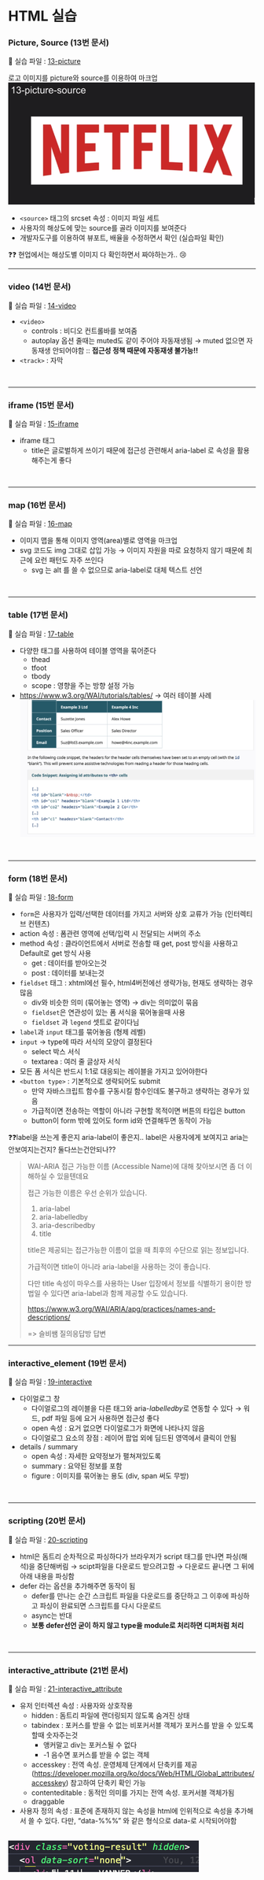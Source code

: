 # HTML 실습

### Picture, Source (13번 문서)
:link: 실습 파일 : [13-picture](https://github.com/songyi225/html-css/blob/student/13-picture-source.html)

로고 이미지를 picture와 source를 이용하여 마크업
<br/> ![picture1](./html_images/13-picture01.png)
- `<source>` 태그의 srcset 속성 : 이미지 파일 세트
- 사용자의 해상도에 맞는 source를 골라 이미지를 보여준다
- 개발자도구를 이용하여 뷰포트, 배율을 수정하면서 확인 (실습파일 확인)  

:question::question: 현업에서는 해상도별 이미지 다 확인하면서 짜야하는가.. :cry:

---

### video (14번 문서)
:link: 실습 파일 : [14-video](https://github.com/songyi225/html-css/blob/student/14-video-source.html)
- `<video>`
    - controls : 비디오 컨트롤바를 보여줌
    - autoplay 옵션 줄때는 muted도 같이 주어야 자동재생됨 → muted 없으면 자동재생 안되어야함 :: **접근성 정책 때문에 자동재생 불가능!!**
- `<track>` : 자막  
<br/>

---

### iframe (15번 문서)
:link: 실습 파일 : [15-iframe](https://github.com/songyi225/html-css/blob/student/15-iframe.html)
- iframe 태그
    - title은 글로벌하게 쓰이기 때문에 접근성 관련해서 aria-label 로 속성을 활용해주는게 좋다  
<br/>

---

### map (16번 문서)

:link: 실습 파일 : [16-map](https://github.com/songyi225/html-css/blob/student/16-map-area.html)

- 이미지 맵을 통해 이미지 영역(area)별로 영역을 마크업
- svg 코드도 img 그대로 삽입 가능 → 이미지 자원을 따로 요청하지 않기 때문에 최근에 요런 패턴도 자주 쓰인다
    - svg 는 alt 를 쓸 수 없으므로 aria-label로 대체 텍스트 선언  
<br/>

----
### table (17번 문서)
:link: 실습 파일 : [17-table](https://github.com/songyi225/html-css/blob/student/17-table.html)
- 다양한 태그를 사용하여 테이블 영역을 묶어준다
  - thead
  - tfoot
  - tbody
  - scope : 영향을 주는 방향 설정 가능
- https://www.w3.org/WAI/tutorials/tables/ → 여러 테이블 사례
<br/>![table](./html_images/17-table.png)
<br/>

---

### form (18번 문서)
:link: 실습 파일 : [18-form](https://github.com/songyi225/html-css/blob/student/18-form.html)

- `form`은 사용자가 입력/선택한 데이터를 가지고 서버와 상호 교류가 가능 (인터렉티브 컨텐츠)
- action 속성 : 폼관련 영역에 선택/입력 시 전달되는 서버의 주소
- method 속성 : 클라이언트에서 서버로 전송할 때 get, post 방식을 사용하고 Default로 get 방식 사용
    - get : 데이터를 받아오는것
    - post : 데이터를 보내는것
- `fieldset` 태그 : xhtml에선 필수, html4버전에선 생략가능, 현재도 생략하는 경우 많음
    - div와 비슷한 의미 (묶어놓는 영역) → div는 의미없이 묶음
    - `fieldset`은 연관성이 있는 폼 서식을 묶어놓을때 사용
    - `fieldset` 과 `legend` 셋트로 같이다님
- `label`과 `input` 태그를 묶어놓음 (형제 레벨)
- `input` → type에 따라 서식의 모양이 결정된다
    - select 박스 서식
    - textarea : 여러 줄 글상자 서식
- 모든 폼 서식은 반드시 1:1로 대응되는 레이블을 가지고 있어야한다
- `<button type>` : 기본적으로 생략되어도 submit
    - 만약 자바스크립트 함수를 구동시킬 함수인데도 불구하고 생략하는 경우가 있음
    - 가급적이면 전송하는 역할이 아니라 구현할 목적이면 버튼의 타입은 button
    - button이 form 밖에 있어도 form id와 연결해두면 동작이 가능

❓❓label을 쓰는게 좋은지 aria-label이 좋은지.. label은 사용자에게 보여지고 aria는 안보여지는건지? 둘다쓰는건안되나??
> WAI-ARIA 접근 가능한 이름 (Accessible Name)에 대해 찾아보시면 좀 더 이해하실 수 있을텐데요
> 
> 접근 가능한 이름은 우선 순위가 있습니다.
> 1. aria-label
> 2. aria-labelledby
> 3. aria-describedby
> 4. title
> 
> title은 제공되는 접근가능한 이름이 없을 때 최후의 수단으로 읽는 정보입니다.
> 
> 가급적이면 title이 아니라 aria-label을 사용하는 것이 좋습니다.
> 
> 다만 title 속성이 마우스를 사용하는 User 입장에서 정보를 식별하기 용이한 방법일 수 있다면 aria-label과 함께 제공할 수도 있습니다.
>
> https://www.w3.org/WAI/ARIA/apg/practices/names-and-descriptions/
>
> => 슬비쌤 질의응답방 답변

---

### interactive_element (19번 문서)
:link: 실습 파일 : [19-interactive](https://github.com/songyi225/html-css/blob/student/19-interactive-element.html)

- 다이얼로그 창
    - 다이얼로그의 레이블을 다른 태그와 aria-*labelledby*로 연동할 수 있다
    → 워드, pdf 파일 등에 요거 사용하면 접근성 좋다
    - open 속성 : 요거 없으면 다이얼로그가 화면에 나타나지 않음
    - 다이얼로그 요소의 장점 : 레이어 팝업 외에 딤드된 영역에서 클릭이 안됨
- details / summary
    - open 속성 : 자세한 요약정보가 펼쳐져있도록
    - summary : 요약된 정보를 포함
    - figure : 이미지를 묶어놓는 용도 (div, span 써도 무방)    
<br/>

---

### scripting (20번 문서)
:link: 실습 파일 : [20-scripting](https://github.com/songyi225/html-css/blob/student/20-scripting.html)
- html은 돔트리 순차적으로 파싱하다가 브라우저가 script 태그를 만나면 파싱(해석)을 중단해버림 → scipt파일을 다운로드 받으려고함 → 다운로드 끝나면 그 뒤에 아래 내용을 파싱함
- defer 라는 옵션을 추가해주면 동작이 됨
    - defer를 만나는 순간 스크립트 파일을 다운로드를 중단하고 그 이후에 파싱하고 파싱이 완료되면 스크립트를 다시 다운로드
    - async는 반대
    - __보통 defer선언 굳이 하지 않고 type을 module로 처리하면 디퍼처럼 처리__  
<br/>

---

### interactive_attribute (21번 문서)
:link: 실습 파일 : [21-interactive_attribute](https://github.com/songyi225/html-css/blob/student/21-interactive-attribute.html)

- 유저 인터렉션 속성 : 사용자와 상호작용
    - hidden : 돔트리 파일에 랜더링되지 않도록 숨겨진 상태
    - tabindex : 포커스를 받을 수 없는 비포커서블 객체가 포커스를 받을 수 있도록 할때 숫자주는것
        - 앵커말고 div는 포커스될 수 없다
        - -1 음수면 포커스를 받을 수 없는 객체
    - accesskey : 전역 속성. 운영체제 단계에서 단축키를 제공 (https://developer.mozilla.org/ko/docs/Web/HTML/Global_attributes/accesskey) 참고하여 단축키 확인 가능
    - contenteditable : 동적인 의미를 가지는 전역 속성. 포커서블 객체가됨
    - draggable
- 사용자 정의 속성 : 표준에 존재하지 않는 속성을 html에 인위적으로 속성을 추가해서 쓸 수 있다. 다만, “data-%%%” 와 같은 형식으로 data-로 시작되어야함

<br/>![attribute](./html_images/21-attribute.png)

